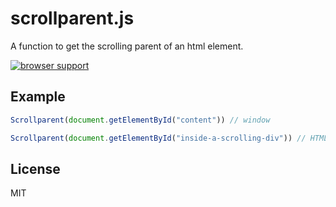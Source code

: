 # scrollparent.js

A function to get the scrolling parent of an html element.

[![browser support](https://ci.testling.com/olahol/scrollparent.js.png)
](https://ci.testling.com/olahol/scrollparent.js)

## Example

```js
Scrollparent(document.getElementById("content")) // window
```

```js
Scrollparent(document.getElementById("inside-a-scrolling-div")) // HTMLDivElement
```

## License

MIT
